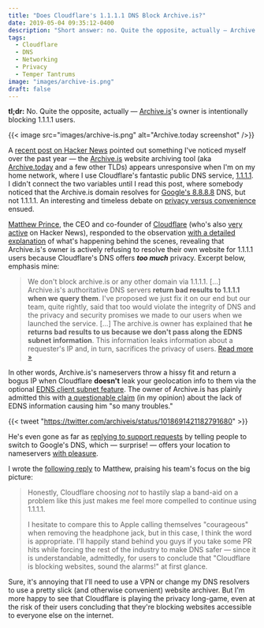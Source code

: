 ```yaml
---
title: "Does Cloudflare's 1.1.1.1 DNS Block Archive.is?"
date: 2019-05-04 09:35:12-0400
description: "Short answer: no. Quite the opposite, actually — Archive.is is intentionally blocking 1.1.1.1 users. Here's why."
tags:
  - Cloudflare
  - DNS
  - Networking
  - Privacy
  - Temper Tantrums
image: "images/archive-is.png"
draft: false
---
```


**tl;dr:** No. Quite the opposite, actually — [Archive.is](https://archive.is/)'s owner is intentionally blocking 1.1.1.1 users.

{{< image src="images/archive-is.png" alt="Archive.today screenshot" />}}

A [recent post on Hacker News](https://news.ycombinator.com/item?id=19828317) pointed out something I've noticed myself over the past year — the [Archive.is](https://archive.is/) website archiving tool (aka [Archive.today](https://archive.today/) and a few other TLDs) appears unresponsive when I'm on my home network, where I use Cloudflare's fantastic public DNS service, [1.1.1.1](https://1.1.1.1/). I didn't connect the two variables until I read this post, where somebody noticed that the Archive.is domain resolves for [Google's 8.8.8.8](https://developers.google.com/speed/public-dns/) DNS, but not 1.1.1.1. An interesting and timeless debate on [privacy versus convenience](https://www.adweek.com/digital/why-consumers-are-increasingly-willing-to-trade-privacy-for-convenience/) ensued.

[Matthew Prince](https://twitter.com/eastdakota), the CEO and co-founder of [Cloudflare](https://www.cloudflare.com/) (who's also [very active](https://news.ycombinator.com/user?id=eastdakota) on Hacker News), responded to the observation [with a detailed explanation](https://news.ycombinator.com/item?id=19828702) of what's happening behind the scenes, revealing that Archive.is's owner is actively refusing to resolve their own website for 1.1.1.1 users because Cloudflare's DNS offers **_too much_** privacy. Excerpt below, emphasis mine:

> We don't block archive.is or any other domain via 1.1.1.1. [...] Archive.is's authoritative DNS servers **return bad results to 1.1.1.1 when we query them**. I've proposed we just fix it on our end but our team, quite rightly, said that too would violate the integrity of DNS and the privacy and security promises we made to our users when we launched the service. [...] The archive.is owner has explained that **he returns bad results to us because we don't pass along the EDNS subnet information**. This information leaks information about a requester's IP and, in turn, sacrifices the privacy of users. [Read more &raquo;](https://news.ycombinator.com/item?id=19828702)

In other words, Archive.is's nameservers throw a hissy fit and return a bogus IP when Cloudflare **doesn't** leak your geolocation info to them via the optional [EDNS client subnet feature](https://tools.ietf.org/html/rfc7871). The owner of Archive.is has plainly admitted this with [a questionable claim](https://twitter.com/archiveis/status/1018691421182791680) (in my opinion) about the lack of EDNS information causing him "so many troubles."

{{< tweet "https://twitter.com/archiveis/status/1018691421182791680" >}}

He's even gone as far as [replying to support requests](https://community.cloudflare.com/t/archive-is-error-1001/18227/7) by telling people to switch to Google's DNS, which — surprise! — offers your location to nameservers [with pleasure](https://developers.google.com/speed/public-dns/docs/ecs).

I wrote the [following reply](https://news.ycombinator.com/item?id=19828898) to Matthew, praising his team's focus on the big picture:

> Honestly, Cloudflare choosing _not_ to hastily slap a band-aid on a problem like this just makes me feel more compelled to continue using 1.1.1.1.
>
> I hesitate to compare this to Apple calling themselves "courageous" when removing the headphone jack, but in this case, I think the word is appropriate. I'll happily stand behind you guys if you take some PR hits while forcing the rest of the industry to make DNS safer — since it is understandable, admittedly, for users to conclude that "Cloudflare is blocking websites, sound the alarms!" at first glance.

Sure, it's annoying that I'll need to use a VPN or change my DNS resolvers to use a pretty slick (and otherwise convenient) website archiver. But I'm more happy to see that Cloudflare is playing the privacy long-game, even at the risk of their users concluding that they're blocking websites accessible to everyone else on the internet.
